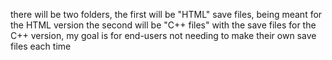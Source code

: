 there will be two folders, the first will be "HTML" save files, being meant for the HTML version
the second will be "C++ files" with the save files for the C++ version, my goal is for end-users not needing to make their own save files each time
